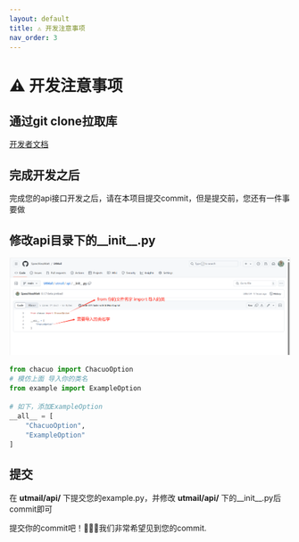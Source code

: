 ```yaml
---
layout: default
title: ⚠ 开发注意事项
nav_order: 3
---
```


# ⚠ 开发注意事项
## 通过git clone拉取库
[开发者文档](https://speechlessmatt.github.io/UtMail/index.html)

## 完成开发之后
完成您的api接口开发之后，请在本项目提交commit，但是提交前，您还有一件事要做
## 修改api目录下的__init__.py
![tutorial](../assets/img/tutorial_init_py.png)
```python
from chacuo import ChacuoOption
# 模仿上面 导入你的类名
from example import ExampleOption

# 如下，添加ExampleOption
__all__ = [
    "ChacuoOption",
    "ExampleOption"
]
```


## 提交
在 **utmail/api/** 下提交您的example.py，并修改 **utmail/api/** 下的__init__.py后commit即可

提交你的commit吧！🎇🍗😊我们非常希望见到您的commit.